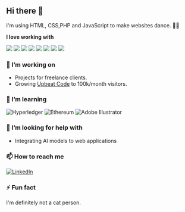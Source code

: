 ## Hi there 👋

I'm using HTML, CSS,PHP and JavaScript to make websites dance. 🕺🏽

**I love working with**

<div display="flex">
  <img src="https://img.shields.io/badge/React-rgb(104%2C%20110%2C%20110)?logo=React&logoColor=aqua "/>
<img src="https://img.shields.io/badge/PHP-rgb(215%2C%20216%2C%20218)?logo=PHP&logoColor=rgb(54%2C%20119%2C%20161)"/>
<img src="https://img.shields.io/badge/Laravel-black?logo=Laravel&logoColor=white "/>

  <img src="https://img.shields.io/badge/MySQL-rgb(155%2C%2042%2C%20165)?logo=MySQL&logoColor=rgb(54%2C%20119%2C%20161)" />

  <img src="https://img.shields.io/badge/HTML5-E34F26?logo=HTML5&logoColor=white" />
<img src="https://img.shields.io/badge/Bootstrap-rgb(155%2C%2042%2C%20165)?logo=Bootstrap&logoColor=rgb(228%2C%20228%2C%20228)" />

  
  <img src="https://img.shields.io/badge/JavaScript-rgb(37%2C%20161%2C%20104)?logo=JavaScript&logoColor=rgb(218%2C%20221%2C%2016) "/>

  <img src="https://img.shields.io/badge/css3-rgb(58, 150, 63)?logo=css3&logoColor=white"/>
</div>

### 🔭 I’m working on

- Projects for freelance clients.
- Growing [Upbeat Code](https://www.upbeatcode.com) to 100k/month visitors.

### 🌱 I’m learning

<div display="flex">
  <img src="https://img.shields.io/badge/hyperledger-2F3134?style=for-the-badge&logo=hyperledger&logoColor=white" alt="Hyperledger"/>
  <img src="https://img.shields.io/badge/Ethereum-3C3C3D?style=for-the-badge&logo=Ethereum&logoColor=white" alt="Ethereum"/>
  <img src="https://img.shields.io/badge/adobe%20illustrator-%23FF9A00.svg?style=for-the-badge&logo=adobe%20illustrator&logoColor=white" alt="Adobe Illustrator"/>
</div>

### 🤔 I’m looking for help with

- Integrating AI models to web applications

### 📫 How to reach me

<div display="flex">
  <a href="https://www.linkedin.com/in/abdelhakim-akayou-678806283"/>
    <img src="https://img.shields.io/badge/linkedin-%230077B5.svg?style=for-the-badge&logo=linkedin&logoColor=white" alt="LinkedIn"/>
  </a>
</div>

### ⚡ Fun fact

I'm definitely not a cat person.
